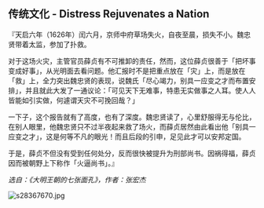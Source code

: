 ## 传统文化 - Distress Rejuvenates a Nation

『天启六年（1626年）闰六月，京师中府草场失火，自夜至晨，损失不小。魏忠贤带着太监，参加了扑救。

对于这场火灾，主管官员薛贞有不可推卸的责任，然而，这位薛贞很善于「把坏事变成好事」，从光明面去看问题。他汇报时不是把重点放在「灾」上，而是放在「救」上，全力突出魏忠贤的表现，说魏氏「尽心竭力，别具一应变之才而布置安排」，并且就此大发了一通议论：「可见天下无难事，特患无实做事之人耳。使人人皆能如引实做，何遽谓天灾不可挽回哉？」

一下子，这个报告就有了高度，也有了深度。魏忠贤读了，心里舒服得无与伦比，在别人眼里，他魏忠贤只不过半夜起来救了场火，而薛贞居然由此看出他「别具一应变之才」，这是何等不凡的眼光！而且后段的引申，足见此才可以安邦定国。

于是，薛贞不但没有受到任何处分，反而很快被提升为刑部尚书。因祸得福，薛贞因而被朝野上下称作「火逼尚书」。』

*选自：《大明王朝的七张面孔》，作者：张宏杰*



![s28367670.jpg](https://cdn.hashnode.com/res/hashnode/image/upload/v1650940707315/z02-MkvKX.jpg)
